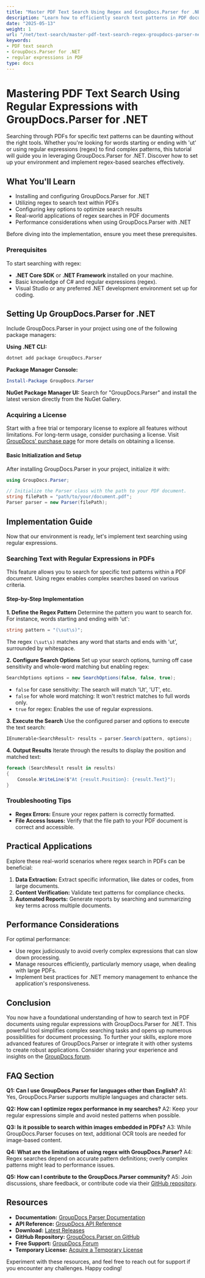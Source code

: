 ```yaml
---
title: "Master PDF Text Search Using Regex and GroupDocs.Parser for .NET"
description: "Learn how to efficiently search text patterns in PDF documents using regex with GroupDocs.Parser for .NET. This guide covers installation, configuration, and practical applications."
date: "2025-05-13"
weight: 1
url: "/net/text-search/master-pdf-text-search-regex-groupdocs-parser-net/"
keywords:
- PDF text search
- GroupDocs.Parser for .NET
- regular expressions in PDF
type: docs
---
```

# Mastering PDF Text Search Using Regular Expressions with GroupDocs.Parser for .NET
Searching through PDFs for specific text patterns can be daunting without the right tools. Whether you're looking for words starting or ending with 'ut' or using regular expressions (regex) to find complex patterns, this tutorial will guide you in leveraging GroupDocs.Parser for .NET. Discover how to set up your environment and implement regex-based searches effectively.

## What You'll Learn
- Installing and configuring GroupDocs.Parser for .NET
- Utilizing regex to search text within PDFs
- Configuring key options to optimize search results
- Real-world applications of regex searches in PDF documents
- Performance considerations when using GroupDocs.Parser with .NET

Before diving into the implementation, ensure you meet these prerequisites.

### Prerequisites
To start searching with regex:
- **.NET Core SDK** or **.NET Framework** installed on your machine.
- Basic knowledge of C# and regular expressions (regex).
- Visual Studio or any preferred .NET development environment set up for coding.

## Setting Up GroupDocs.Parser for .NET
Include GroupDocs.Parser in your project using one of the following package managers:

**Using .NET CLI:**
```bash
dotnet add package GroupDocs.Parser
```

**Package Manager Console:**
```powershell
Install-Package GroupDocs.Parser
```

**NuGet Package Manager UI:**
Search for "GroupDocs.Parser" and install the latest version directly from the NuGet Gallery.

### Acquiring a License
Start with a free trial or temporary license to explore all features without limitations. For long-term usage, consider purchasing a license. Visit [GroupDocs' purchase page](https://purchase.groupdocs.com/temporary-license/) for more details on obtaining a license.

#### Basic Initialization and Setup
After installing GroupDocs.Parser in your project, initialize it with:
```csharp
using GroupDocs.Parser;

// Initialize the Parser class with the path to your PDF document.
string filePath = "path/to/your/document.pdf";
Parser parser = new Parser(filePath);
```

## Implementation Guide
Now that our environment is ready, let's implement text searching using regular expressions.

### Searching Text with Regular Expressions in PDFs
This feature allows you to search for specific text patterns within a PDF document. Using regex enables complex searches based on various criteria.

#### Step-by-Step Implementation
**1. Define the Regex Pattern**
Determine the pattern you want to search for. For instance, words starting and ending with 'ut':
```csharp
string pattern = "(\sut\s)";
```
The regex `(\sut\s)` matches any word that starts and ends with 'ut', surrounded by whitespace.

**2. Configure Search Options**
Set up your search options, turning off case sensitivity and whole-word matching but enabling regex:
```csharp
SearchOptions options = new SearchOptions(false, false, true);
```
- `false` for case sensitivity: The search will match 'Ut', 'UT', etc.
- `false` for whole word matching: It won't restrict matches to full words only.
- `true` for regex: Enables the use of regular expressions.

**3. Execute the Search**
Use the configured parser and options to execute the text search:
```csharp
IEnumerable<SearchResult> results = parser.Search(pattern, options);
```

**4. Output Results**
Iterate through the results to display the position and matched text:
```csharp
foreach (SearchResult result in results)
{
    Console.WriteLine($"At {result.Position}: {result.Text}");
}
```

### Troubleshooting Tips
- **Regex Errors:** Ensure your regex pattern is correctly formatted.
- **File Access Issues:** Verify that the file path to your PDF document is correct and accessible.

## Practical Applications
Explore these real-world scenarios where regex search in PDFs can be beneficial:
1. **Data Extraction:** Extract specific information, like dates or codes, from large documents.
2. **Content Verification:** Validate text patterns for compliance checks.
3. **Automated Reports:** Generate reports by searching and summarizing key terms across multiple documents.

## Performance Considerations
For optimal performance:
- Use regex judiciously to avoid overly complex expressions that can slow down processing.
- Manage resources efficiently, particularly memory usage, when dealing with large PDFs.
- Implement best practices for .NET memory management to enhance the application's responsiveness.

## Conclusion
You now have a foundational understanding of how to search text in PDF documents using regular expressions with GroupDocs.Parser for .NET. This powerful tool simplifies complex searching tasks and opens up numerous possibilities for document processing.
To further your skills, explore more advanced features of GroupDocs.Parser or integrate it with other systems to create robust applications. Consider sharing your experience and insights on the [GroupDocs forum](https://forum.groupdocs.com/c/parser/10).

## FAQ Section
**Q1: Can I use GroupDocs.Parser for languages other than English?**
A1: Yes, GroupDocs.Parser supports multiple languages and character sets.

**Q2: How can I optimize regex performance in my searches?**
A2: Keep your regular expressions simple and avoid nested patterns when possible.

**Q3: Is it possible to search within images embedded in PDFs?**
A3: While GroupDocs.Parser focuses on text, additional OCR tools are needed for image-based content.

**Q4: What are the limitations of using regex with GroupDocs.Parser?**
A4: Regex searches depend on accurate pattern definitions; overly complex patterns might lead to performance issues.

**Q5: How can I contribute to the GroupDocs.Parser community?**
A5: Join discussions, share feedback, or contribute code via their [GitHub repository](https://github.com/groupdocs-parser/GroupDocs.Parser-for-.NET).

## Resources
- **Documentation:** [GroupDocs Parser Documentation](https://docs.groupdocs.com/parser/net/)
- **API Reference:** [GroupDocs API Reference](https://reference.groupdocs.com/parser/net)
- **Download:** [Latest Releases](https://releases.groupdocs.com/parser/net/)
- **GitHub Repository:** [GroupDocs.Parser on GitHub](https://github.com/groupdocs-parser/GroupDocs.Parser-for-.NET)
- **Free Support:** [GroupDocs Forum](https://forum.groupdocs.com/c/parser/10)
- **Temporary License:** [Acquire a Temporary License](https://purchase.groupdocs.com/temporary-license/) 

Experiment with these resources, and feel free to reach out for support if you encounter any challenges. Happy coding!

